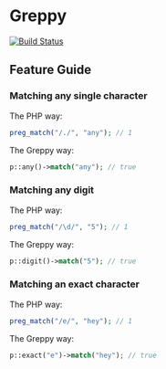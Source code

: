 Greppy
==================
[![Build Status](https://travis-ci.org/drgomesp/Greppy.svg?branch=master)](https://travis-ci.org/drgomesp/Greppy)

Feature Guide
-------------

### Matching any single character

The PHP way:
```php
preg_match("/./", "any"); // 1
```
The Greppy way:
```php
p::any()->match("any"); // true
```

### Matching any digit

The PHP way:
```php
preg_match("/\d/", "5"); // 1
```
The Greppy way:
```php
p::digit()->match("5"); // true
```

### Matching an exact character

The PHP way:
```php
preg_match("/e/", "hey"); // 1
```
The Greppy way:
```php
p::exact("e")->match("hey"); // true
```
